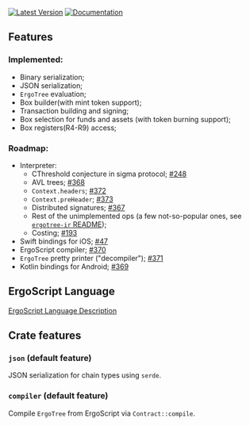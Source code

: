 [![Latest Version](https://img.shields.io/crates/v/ergo-lib.svg)](https://crates.io/crates/ergo-lib)
[![Documentation](https://docs.rs/ergo-lib/badge.svg)](https://docs.rs/crate/ergo-lib)

## Features
### Implemented:
- Binary serialization;
- JSON serialization;
- `ErgoTree` evaluation;
- Box builder(with mint token support);
- Transaction building and signing;
- Box selection for funds and assets (with token burning support);
- Box registers(R4-R9) access;

### Roadmap:
- Interpreter:
    - CThreshold conjecture in sigma protocol; [#248](https://github.com/ergoplatform/sigma-rust/issues/248)
    - AVL trees; [#368](https://github.com/ergoplatform/sigma-rust/issues/368)
    - `Context.headers`; [#372](https://github.com/ergoplatform/sigma-rust/issues/372)
    - `Context.preHeader`; [#373](https://github.com/ergoplatform/sigma-rust/issues/373)
    - Distributed signatures; [#367](https://github.com/ergoplatform/sigma-rust/issues/367) 
    - Rest of the unimplemented ops (a few not-so-popular ones, see [`ergotree-ir` README](../ergotree-ir/README.md));
    - Costing; [#193](https://github.com/ergoplatform/sigma-rust/issues/193)
- Swift bindings for iOS; [#47](https://github.com/ergoplatform/sigma-rust/issues/47)
- ErgoScript compiler; [#370](https://github.com/ergoplatform/sigma-rust/issues/370)
- `ErgoTree` pretty printer ("decompiler"); [#371](https://github.com/ergoplatform/sigma-rust/issues/371)
- Kotlin bindings for Android; [#369](https://github.com/ergoplatform/sigma-rust/issues/369)

## ErgoScript Language

[ErgoScript Language Description](https://github.com/ScorexFoundation/sigmastate-interpreter/blob/develop/docs/LangSpec.md)

## Crate features
### `json` (default feature)
JSON serialization for chain types using `serde`.

### `compiler` (default feature)
Compile `ErgoTree` from ErgoScript via `Contract::compile`.

